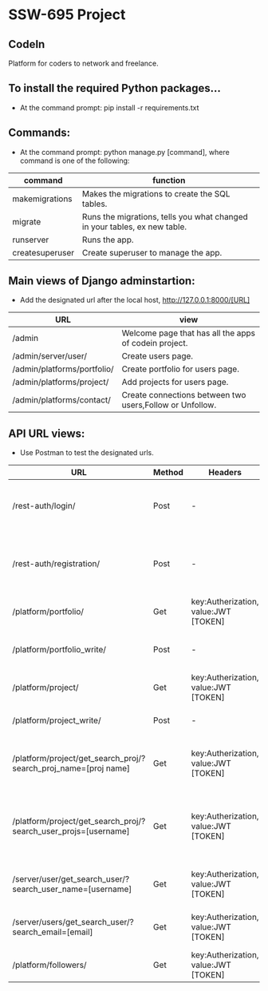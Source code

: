 # SSW-695 Project

[logo]: https://github.com/MaryamAlMansour/695-CodeIn/blob/master/codein_server/Documentation/Maktab%207ukomi%20logo.png

## CodeIn
Platform for coders to network and freelance. 

## To install the required Python packages...

* At the command prompt: pip install -r requirements.txt

## Commands:

* At the command prompt: python manage.py [command], where command is one of the following:

command | function
------------ | -------------
makemigrations | Makes the migrations to create the SQL tables.
migrate | Runs the migrations, tells you what changed in your tables, ex new table.
runserver | Runs the app.
createsuperuser | Create superuser to manage the app.


## Main views of Django adminstartion:

* Add the designated url after the local host, http://127.0.0.1:8000/[URL]

URL | view
------------ | -------------
/admin | Welcome page that has all the apps of codein project. 
/admin/server/user/ | Create users page.
/admin/platforms/portfolio/ | Create portfolio for users page.
/admin/platforms/project/ | Add projects for users page. 
/admin/platforms/contact/ | Create connections between two users,Follow or Unfollow. 

## API URL views:

* Use Postman to test the designated urls. 


URL | Method | Headers | Body | View
------------ | ------------- | ------------ | ------------- | ------------
/rest-auth/login/| Post | - | keys + values: username and password |  Shows JWT Token and other information
/rest-auth/registration/ | Post | - | keys + values: username, pass1, pass2, email | Shows JWT Token and other information
/platform/portfolio/ | Get | key:Autherization, value:JWT [TOKEN] | - | Shows all users portfolios
/platform/portfolio_write/ | Post| - | keys + values:user id and image file | shows the posted portfolio
/platform/project/ | Get | key:Autherization, value:JWT [TOKEN] | - | shows all projects
/platform/project_write/ | Post | - | keys: user, name, description | shows the created project
/platform/project/get_search_proj/?search_proj_name=[proj name] | Get | key:Autherization, value:JWT [TOKEN] | - | filter projects for the given name
/platform/project/get_search_proj/?search_user_projs=[username] | Get | key:Autherization, value:JWT [TOKEN] | - | filter projects to include only the specified user projects. 
/server/user/get_search_user/?search_user_name=[username] | Get | key:Autherization, value:JWT [TOKEN] | - | filter specified user by username
/server/users/get_search_user/?search_email=[email] | Get | key:Autherization, value:JWT [TOKEN] | - | filter the specified user by email
/platform/followers/| Get | key:Autherization, value:JWT [TOKEN] | - | shows all followers. 






